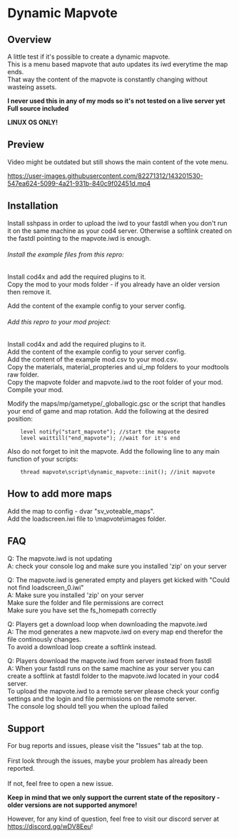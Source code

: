 # Dynamic Mapvote

## Overview

A little test if it's possible to create a dynamic mapvote.<br/>
This is a menu based mapvote that auto updates its iwd everytime the map ends.<br/>
That way the content of the mapvote is constantly changing without wasteing assets.<br/>

**I never used this in any of my mods so it's not tested on a live server yet**<br/>
**Full source included**<br/>

**LINUX OS ONLY!**<br/>

## Preview
Video might be outdated but still shows the main content of the vote menu.

https://user-images.githubusercontent.com/82271312/143201530-547ea624-5099-4a21-931b-840c9f02451d.mp4

## Installation

Install sshpass in order to upload the iwd to your fastdl when you don't run it on the same machine as your cod4 server.
Otherwise a softlink created on the fastdl pointing to the mapvote.iwd is enough.

###### Install the example files from this repro:
Install cod4x and add the required plugins to it.<br/>
Copy the mod to your mods folder - if you already have an older version then remove it.<br/>

Add the content of the example config to your server config.<br/>

###### Add this repro to your mod project:
Install cod4x and add the required plugins to it.<br/>
Add the content of the example config to your server config.<br/>
Add the content of the example mod.csv to your mod.csv.<br/>
Copy the materials, material_propteries and ui_mp folders to your modtools raw folder.<br/>
Copy the mapvote folder and mapvote.iwd to the root folder of your mod.
Compile your mod.

Modify the maps/mp/gametype/_globallogic.gsc or the script that handles your end of game and map rotation.
Add the following at the desired position:
```
	level notify("start_mapvote"); //start the mapvote
	level waittill("end_mapvote"); //wait for it's end
```

Also do not forget to init the mapvote.
Add the following line to any main function of your scripts:
```
	thread mapvote\script\dynamic_mapvote::init(); //init mapvote
```

## How to add more maps

Add the map to config - dvar "sv_voteable_maps".<br/>
Add the loadscreen.iwi file to \mapvote\images folder.<br/>

## FAQ
 
Q: The mapvote.iwd is not updating<br/>
A: check your console log and make sure you installed 'zip' on your server<br/>

Q: The mapvote.iwd is generated empty and players get kicked with "Could not find loadscreen_0.iwi"<br/>
A: Make sure you installed 'zip' on your server<br/>
   Make sure the folder and file permissions are correct<br/>
   Make sure you have set the fs_homepath correctly<br/>

Q: Players get a download loop when downloading the mapvote.iwd<br/>
A: The mod generates a new mapvote.iwd on every map end therefor the file continously changes.<br/>
   To avoid a download loop create a softlink instead.<br/>

Q: Players download the mapvote.iwd from server instead from fastdl<br/>
A: When your fastdl runs on the same machine as your server you can create a softlink at fastdl folder to the mapvote.iwd located in your cod4 server.<br/>
   To upload the mapvote.iwd to a remote server please check your config settings and the login and file permissions on the remote server.<br/>
   The console log should tell you when the upload failed<br/>

## Support
For bug reports and issues, please visit the "Issues" tab at the top.<br><br/>
First look through the issues, maybe your problem has already been reported.<br><br/>
If not, feel free to open a new issue.<br/>

**Keep in mind that we only support the current state of the repository - older versions are not supported anymore!**

However, for any kind of question, feel free to visit our discord server at https://discord.gg/wDV8Eeu!
